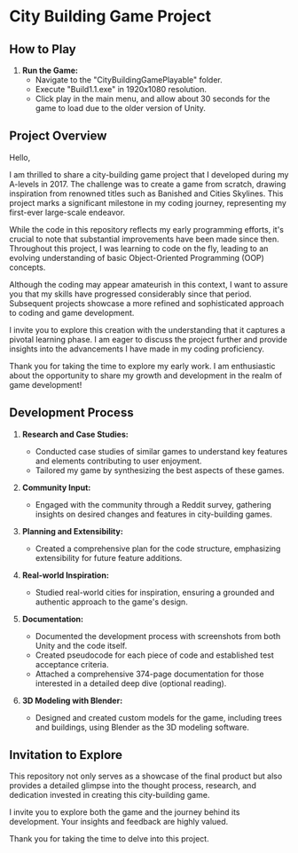 # City Building Game Project

## How to Play

1. **Run the Game:**
   - Navigate to the "CityBuildingGamePlayable" folder.
   - Execute "Build1.1.exe" in 1920x1080 resolution.
   - Click play in the main menu, and allow about 30 seconds for the game to load due to the older version of Unity.

## Project Overview

Hello,

I am thrilled to share a city-building game project that I developed during my A-levels in 2017. The challenge was to create a game from scratch, drawing inspiration from renowned titles such as Banished and Cities Skylines. This project marks a significant milestone in my coding journey, representing my first-ever large-scale endeavor.

While the code in this repository reflects my early programming efforts, it's crucial to note that substantial improvements have been made since then. Throughout this project, I was learning to code on the fly, leading to an evolving understanding of basic Object-Oriented Programming (OOP) concepts.

Although the coding may appear amateurish in this context, I want to assure you that my skills have progressed considerably since that period. Subsequent projects showcase a more refined and sophisticated approach to coding and game development.

I invite you to explore this creation with the understanding that it captures a pivotal learning phase. I am eager to discuss the project further and provide insights into the advancements I have made in my coding proficiency.

Thank you for taking the time to explore my early work. I am enthusiastic about the opportunity to share my growth and development in the realm of game development!

## Development Process

1. **Research and Case Studies:**
   - Conducted case studies of similar games to understand key features and elements contributing to user enjoyment.
   - Tailored my game by synthesizing the best aspects of these games.

2. **Community Input:**
   - Engaged with the community through a Reddit survey, gathering insights on desired changes and features in city-building games.

3. **Planning and Extensibility:**
   - Created a comprehensive plan for the code structure, emphasizing extensibility for future feature additions.

4. **Real-world Inspiration:**
   - Studied real-world cities for inspiration, ensuring a grounded and authentic approach to the game's design.

5. **Documentation:**
   - Documented the development process with screenshots from both Unity and the code itself.
   - Created pseudocode for each piece of code and established test acceptance criteria.
   - Attached a comprehensive 374-page documentation for those interested in a detailed deep dive (optional reading).

6. **3D Modeling with Blender:**
   - Designed and created custom models for the game, including trees and buildings, using Blender as the 3D modeling software.

## Invitation to Explore

This repository not only serves as a showcase of the final product but also provides a detailed glimpse into the thought process, research, and dedication invested in creating this city-building game.

I invite you to explore both the game and the journey behind its development. Your insights and feedback are highly valued.

Thank you for taking the time to delve into this project.
